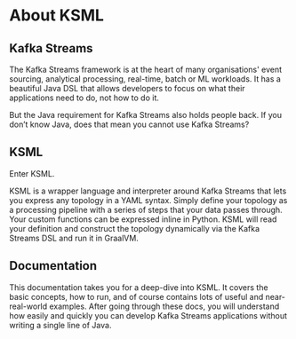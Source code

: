 # About KSML

## Kafka Streams

The Kafka Streams framework is at the heart of many organisations' event sourcing, analytical processing, real-time,
batch or ML workloads. It has a beautiful Java DSL that allows developers to focus on what their applications need to
do, not how to do it.

But the Java requirement for Kafka Streams also holds people back. If you don’t know Java, does that mean you cannot
use Kafka Streams?

## KSML
Enter KSML.

KSML is a wrapper language and interpreter around Kafka Streams that lets you express any topology in a YAML syntax.
Simply define your topology as a processing pipeline with a series of steps that your data passes through. Your custom
functions can be expressed inline in Python. KSML will read your definition and construct the topology dynamically via
the Kafka Streams DSL and run it in GraalVM.

## Documentation
This documentation takes you for a deep-dive into KSML. It covers the basic concepts, how to run, and of course contains
lots of useful and near-real-world examples. After going through these docs, you will understand how easily and quickly
you can develop Kafka Streams applications without writing a single line of Java.

